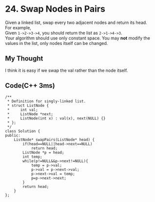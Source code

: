# 24. Swap Nodes in Pairs
Given a linked list, swap every two adjacent nodes and return its head.  
For example,  
Given `1->2->3->4`, you should return the list as `2->1->4->3`.  
Your algorithm should use only constant space. You may **not** modify the values in the list, only nodes itself can be changed.  
## My Thought
I think it is easy if we swap the val rather than the node itself. 
## Code(C++ 3ms)

    /**
     * Definition for singly-linked list.
     * struct ListNode {
     *     int val;
     *     ListNode *next;
     *     ListNode(int x) : val(x), next(NULL) {}
     * };
     */
    class Solution {
    public:
        ListNode* swapPairs(ListNode* head) {
            if(head==NULL||head->next==NULL)
                return head;
            ListNode *p = head;
            int temp;
            while(p!=NULL&&p->next!=NULL){
                temp = p->val;
                p->val = p->next->val;
                p->next->val = temp;
                p=p->next->next;
            }
            return head;
        }
    };